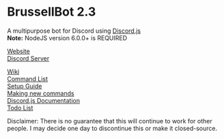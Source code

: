 # BrussellBot 2.3

A multipurpose bot for Discord using [Discord.js](https://github.com/hydrabolt/discord.js/)   
**Note:** NodeJS version 6.0.0+ is REQUIRED

[Website](http://brussell98.github.io/bot/index.html)   
[Discord Server](https://discord.gg/0kvLlwb7slG3XCCQ)   

[Wiki](https://github.com/brussell98/BrussellBot/wiki)   
[Command List](http://brussell98.github.io/bot/commands.html)   
[Setup Guide](https://github.com/brussell98/BrussellBot/wiki/Setup-Guide)   
[Making new commands](https://github.com/brussell98/BrussellBot/wiki/New-Command-Guide)   
[Discord.js Documentation](http://discordjs.readthedocs.org/en/latest/)   
[Todo List](https://trello.com/b/Uw5wZLzJ)   

Disclaimer: There is no guarantee that this will continue to work for other people. I may decide one day to discontinue this or make it closed-source.
